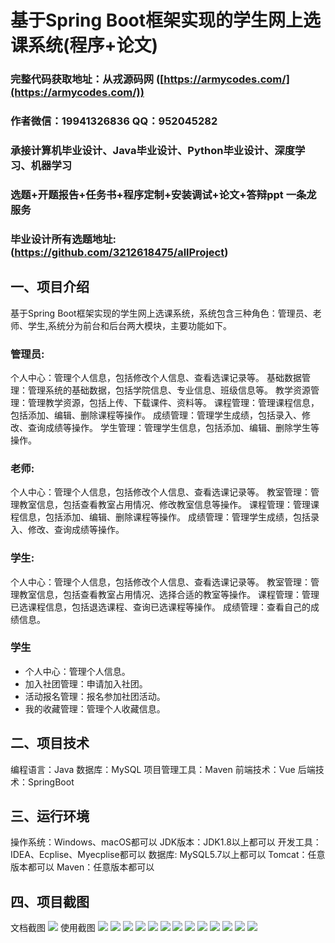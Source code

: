 基于Spring Boot框架实现的学生网上选课系统(程序+论文)
=
###  完整代码获取地址：从戎源码网 ([https://armycodes.com/](https://armycodes.com/))
###  作者微信：19941326836  QQ：952045282 
###  承接计算机毕业设计、Java毕业设计、Python毕业设计、深度学习、机器学习
###  选题+开题报告+任务书+程序定制+安装调试+论文+答辩ppt 一条龙服务
###  毕业设计所有选题地址:(https://github.com/3212618475/allProject)


一、项目介绍
---
基于Spring Boot框架实现的学生网上选课系统，系统包含三种角色：管理员、老师、学生,系统分为前台和后台两大模块，主要功能如下。
### 管理员:
个人中心：管理个人信息，包括修改个人信息、查看选课记录等。
基础数据管理：管理系统的基础数据，包括学院信息、专业信息、班级信息等。
教学资源管理：管理教学资源，包括上传、下载课件、资料等。
课程管理：管理课程信息，包括添加、编辑、删除课程等操作。
成绩管理：管理学生成绩，包括录入、修改、查询成绩等操作。
学生管理：管理学生信息，包括添加、编辑、删除学生等操作。

### 老师:
个人中心：管理个人信息，包括修改个人信息、查看选课记录等。
教室管理：管理教室信息，包括查看教室占用情况、修改教室信息等操作。
课程管理：管理课程信息，包括添加、编辑、删除课程等操作。
成绩管理：管理学生成绩，包括录入、修改、查询成绩等操作。
  
### 学生:
个人中心：管理个人信息，包括修改个人信息、查看选课记录等。
教室管理：管理教室信息，包括查看教室占用情况、选择合适的教室等操作。
课程管理：管理已选课程信息，包括退选课程、查询已选课程等操作。
成绩管理：查看自己的成绩信息。


### 学生
- 个人中心：管理个人信息。
- 加入社团管理：申请加入社团。
- 活动报名管理：报名参加社团活动。
- 我的收藏管理：管理个人收藏信息。

  
二、项目技术
---
编程语言：Java
数据库：MySQL
项目管理工具：Maven
前端技术：Vue
后端技术：SpringBoot

三、运行环境
---
操作系统：Windows、macOS都可以
JDK版本：JDK1.8以上都可以
开发工具：IDEA、Ecplise、Myecplise都可以
数据库: MySQL5.7以上都可以
Tomcat：任意版本都可以
Maven：任意版本都可以

四、项目截图
---
文档截图
![](limage/2.png)
使用截图
![](image/1.png)
![](image/2.png)
![](image/3.png)
![](image/4.png)
![](image/5.png)
![](image/6.png)
![](image/7.png)
![](image/8.png)
![](image/9.png)
![](image/10.png)
![](image/11.png)
![](image/12.png)
![](image/13.png)
